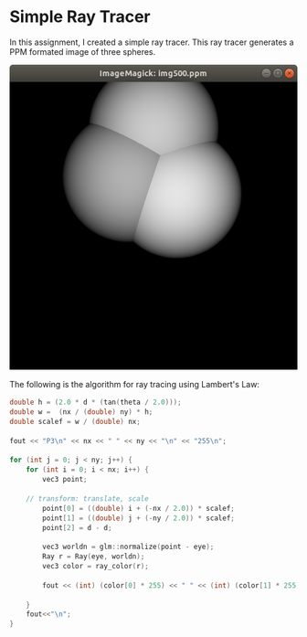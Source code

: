# Simple Ray Tracer

In this assignment, I created a simple ray tracer. This ray tracer generates a PPM formated image of three spheres.

<p align="center">
<img src="RayTracing500x500.png" width="600">
</p>


The following is the algorithm for ray tracing using Lambert's Law:
```C++
double h = (2.0 * d * (tan(theta / 2.0)));
double w =  (nx / (double) ny) * h;
double scalef = w / (double) nx;

fout << "P3\n" << nx << " " << ny << "\n" << "255\n";

for (int j = 0; j < ny; j++) {
    for (int i = 0; i < nx; i++) {
        vec3 point;
		
	// transform: translate, scale
        point[0] = ((double) i + (-nx / 2.0)) * scalef;
        point[1] = ((double) j + (-ny / 2.0)) * scalef;
        point[2] = d - d;
		
        vec3 worldn = glm::normalize(point - eye);
        Ray r = Ray(eye, worldn);
        vec3 color = ray_color(r);
		
        fout << (int) (color[0] * 255) << " " << (int) (color[1] * 255) << " " << (int) (color[2] * 255) << " ";

    }
    fout<<"\n";
}
```
